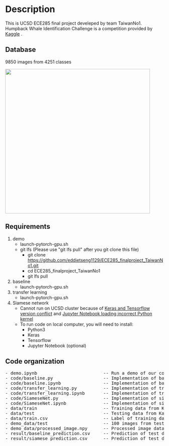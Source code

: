 # Description
This is UCSD ECE285 final project develeped by team TaiwanNo1.
Humpback Whale Identification Challenge is a competition provided by [Kaggle](https://www.kaggle.com/c/whale-categorization-playground) .
## Database
9850 images from 4251 classes
<p align="left">
  <img width="460" src="https://kaggle2.blob.core.windows.net/competitions/kaggle/3333/media/happy-whale.jpg">
</p>

## Requirements
1. demo
   - launch-pytorch-gpu.sh
   - git lfs (Please use "git lfs pull" after you git clone this file)
     - git clone https://github.com/eddietseng1129/ECE285_finalproject_TaiwanNo1.git
     - cd ECE285_finalproject_TaiwanNo1
     - git lfs pull
2. baseline
   - launch-pytorch-gpu.sh
3. transfer learning
   - launch-pytorch-gpu.sh
4. Siamese network
   - Cannot run on UCSD cluster because of [Keras and Tensorflow version conflict](https://github.com/keras-team/keras/issues/9900) and [Jupyter Notebook loading incorrect Python kernel](https://github.com/jupyter/notebook/issues/2563)
   - To run code on local computer, you will need to install:
     - Python3
     - Keras
     - Tensorflow
     - Jupyter Notebook (optional)
   
## Code organization
<pre>
- demo.ipynb                         -- Run a demo of our code (Train for 5 epoches and predict 100 images' label)
- code/baseline.py                   -- Implementation of baseline algorithm
- code/baseline.ipynb                -- Implementation of baseline algorithm in Jupyter Notebook
- code/transfer_learning.py          -- Implementation of transfer learning
- code/transfer_learning.ipynb       -- Implementation of transfer learning in Jupyter Notebook
- code/SiameseNet.py                 -- Implementation of siamese network
- code/SiameseNet.ipynb              -- Implementation of siamese network in Jupyter Notebook
- data/train                         -- Training data from Kaggle 
- data/test                          -- Testing data from Kaggle
- data/train.csv                     -- Label of training data
- demo_data/test                     -- 100 images from test data
- demo_data/processed_image.npy      -- Processed image data
- result/baseline_prediction.csv     -- Prediction of test data using baseline
- result/siamese_prediction.csv      -- Prediction of test data using siamese net
</pre>
